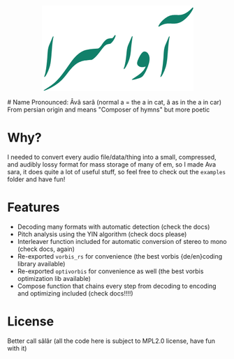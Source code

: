 <p align="center">
  <img width="%100" src="https://github.com/vivyir/avasara/blob/master/avasara.png" />
</p>
# Name
Pronounced: Âvâ sarâ (normal a = the a in cat, â as in the a in car)
From persian origin and means "Composer of hymns" but more poetic

# Why?
I needed to convert every audio file/data/thing into a small, compressed, and
audibly lossy format for mass storage of many of em, so I made Ava sara, it
does quite a lot of useful stuff, so feel free to check out the `examples`
folder and have fun!

# Features
- Decoding many formats with automatic detection (check the docs)
- Pitch analysis using the YIN algorithm (check docs please)
- Interleaver function included for automatic conversion of stereo to mono
  (check docs, again)
- Re-exported `vorbis_rs` for convenience (the best vorbis {de/en}coding
  library available)
- Re-exported `optivorbis` for convenience as well (the best vorbis
  optimization lib available)
- Compose function that chains every step from decoding to encoding and
  optimizing included (check docs!!!!)

# License
Better call sâlâr (all the code here is subject to MPL2.0 license, have fun
with it)
